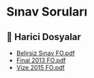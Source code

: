 # Sınav Soruları


<!--Index-->

## 🔗 Harici Dosyalar

- [Belirsiz Sınav FO.pdf](./Belirsiz%20S%C4%B1nav%20FO.pdf)
- [Final 2013 FO.pdf](./Final%202013%20FO.pdf)
- [Vize 2015 FO.pdf](./Vize%202015%20FO.pdf)


<!--Index-->

